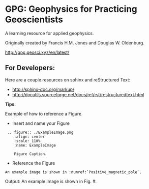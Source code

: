 GPG: Geophysics for Practicing Geoscientists
============================================

A learning resource for applied geophysics.

Originally created by Francis H.M. Jones and Douglas W. Oldenburg.

http://gpg.geosci.xyz/en/latest/


For Developers:
---------------

Here are a couple resources on sphinx and reStructured Text:

- http://sphinx-doc.org/markup/
- http://docutils.sourceforge.net/docs/ref/rst/restructuredtext.html 


**Tips:**

Example of how to reference a Figure.

- Insert and name your Figure
```
 .. figure:: ./ExampleImage.png
	:align: center
	:scale: 110% 
	:name: ExampleImage

	Figure Caption.
```

- Reference the Figure
```
An example image is shown in :numref:`Positive_magnetic_pole`.
```	
Output: An example image is shown in Fig. #.	
